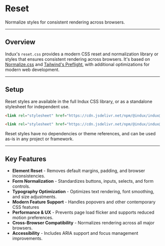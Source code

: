 # Reset

Normalize styles for consistent rendering across browsers.

---

## Overview

Indux's <code>reset.css</code> provides a modern CSS reset and normalization library or styles that ensures consistent rendering across browsers. It's based on <a href="https://necolas.github.io/normalize.css/" target="_blank" rel="noopener">Normalize.css</a> and <a href="https://tailwindcss.com/docs/preflight" target="_blank" rel="noopener">Tailwind's Preflight</a>, with additional optimizations for modern web development.

---

## Setup

Reset styles are available in the full Indux CSS library, or as a standalone stylesheet for independent use.

<x-code-group copy>

```html "Indux CSS"
<link rel="stylesheet" href="https://cdn.jsdelivr.net/npm/@indux/indux@latest/dist/indux.css">
```

```html "Standalone"
<link rel="stylesheet" href="https://cdn.jsdelivr.net/npm/@indux/indux@latest/dist/indux.reset.css">
```

</x-code-group>

Reset styles have no dependencies or theme references, and can be used as-is in any project or framework.

---

## Key Features

- **Element Reset** - Removes default margins, padding, and browser inconsistencies.
- **Form Normalization** - Standardizes buttons, inputs, selects, and form controls.
- **Typography Optimization** - Optimizes text rendering, font smoothing, and size adjustments.
- **Modern Feature Support** - Handles popovers and other contemporary CSS features
- **Performance & UX** - Prevents page load flicker and supports reduced motion preferences.
- **Cross-Browser Compatibility** - Normalizes rendering across all major browsers.
- **Accessibility** - Includes ARIA support and focus management improvements.